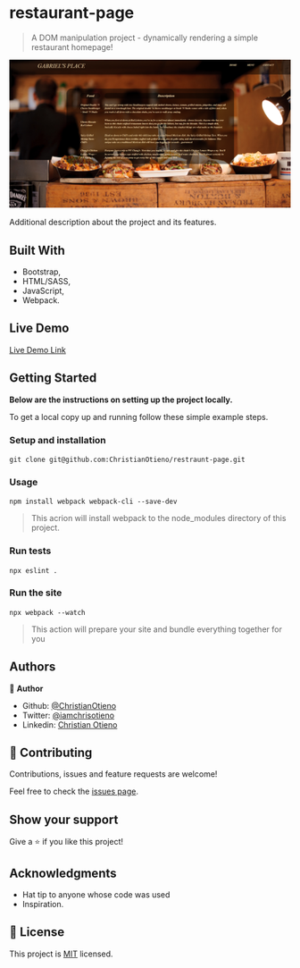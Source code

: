 # restaurant-page

> A DOM manipulation project - dynamically rendering a simple restaurant homepage!

![screenshot](./src/assets/screenshot.png)

Additional description about the project and its features. 

## Built With

- Bootstrap,
- HTML/SASS,
- JavaScript,
- Webpack.

## Live Demo

[Live Demo Link](https://raw.githack.com/ChristianOtieno/restaurant-page/develop/dist/index.html)

## Getting Started

**Below are the instructions on setting up the project locally.**

To get a local copy up and running follow these simple example steps.

### Setup and installation

```
git clone git@github.com:ChristianOtieno/restraunt-page.git
```

### Usage

```
npm install webpack webpack-cli --save-dev
```

> This acrion will install webpack to the node_modules directory of this project.

### Run tests

```
npx eslint .
```

### Run the site

```
npx webpack --watch
```

> This action will prepare your site and bundle everything together for you

## Authors

👤 **Author**

- Github: [@ChristianOtieno](https://github.com/ChristianOtieno)
- Twitter: [@iamchrisotieno](https://twitter.com/iamchrisotieno)
- Linkedin: [Christian Otieno](https://www.linkedin.com/in/christianotieno/)

## 🤝 Contributing

Contributions, issues and feature requests are welcome!

Feel free to check the [issues page](https://github.com/ChristianOtieno/restaurant-page/issues).

## Show your support

Give a ⭐️ if you like this project!

## Acknowledgments

- Hat tip to anyone whose code was used
- Inspiration.

## 📝 License

This project is [MIT](https://opensource.org/licenses/MIT) licensed.
